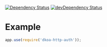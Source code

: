 [![Dependency Status](https://david-dm.org/dnode/dkoa-http-auth.svg)](https://david-dm.org/dnode/dkoa-http-auth)
[![devDependency Status](https://david-dm.org/dnode/dkoa-http-auth/dev-status.svg)](https://david-dm.org/dnode/dkoa-http-auth#info=devDependencies)

# Example
```javascript
app.use(require('dkoa-http-auth'));
```
